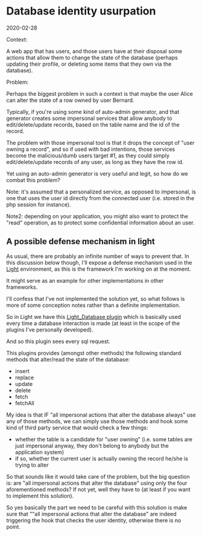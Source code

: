 Database identity usurpation 
===============
2020-02-28


Context:
 
A web app that has users, and those users have at their disposal some actions that allow them to change
the state of the database (perhaps updating their profile, or deleting some items that they own via the database).


Problem:

Perhaps the biggest problem in such a context is that maybe the user Alice can alter the state of a row owned by user Bernard.

Typically, if you're using some kind of auto-admin generator, and that generator creates some impersonal services that allow
anybody to edit/delete/update records, based on the table name and the id of the record.

The problem with those impersonal tool is that it drops the concept of "user owning a record", and so if used with bad intentions,
those services become the malicious/dumb users target #1, as they could simply edit/delete/update records of any user, as long
as they have the row id.


Yet using an auto-admin generator is very useful and legit, so how do we combat this problem?


Note: it's assumed that a personalized service, as opposed to impersonal, is one that uses the user id directly from the connected user (i.e. stored in the php session for instance). 

Note2: depending on your application, you might also want to protect the "read" operation, as to protect some confidential information about an user. 




A possible defense mechanism in light
------------

As usual, there are probably an infinite number of ways to prevent that.
In this discussion below though, I'll expose a defense mechanism used in the [Light](https://github.com/lingtalfi/Light) environment, as this is the framework
I'm working on at the moment.

It might serve as an example for other implementations in other frameworks.

I'll confess that I've not implemented the solution yet, so what follows is more of some conception notes rather than a definite implementation.


So in Light we have this [Light_Database plugin](https://github.com/lingtalfi/Light_Database) which is basically used every time a database interaction is made (at least in the scope of the plugins I've personally developed).

And so this plugin sees every sql request.


This plugins provides (amongst other methods) the following standard methods that alter/read the state of the database:

- insert
- replace
- update
- delete
- fetch
- fetchAll

My idea is that IF "all impersonal actions that alter the database always" use any of those methods, we can simply use those methods and hook some kind of third party service that would
check a few things:

- whether the table is a candidate for "user owning" (i.e. some tables are just impersonal anyway, they don't belong to anybody but the application system)
- if so, whether the current user is actually owning the record he/she is trying to alter


So that sounds like it would take care of the problem, but the big question is: are "all impersonal actions that alter the database" using only the four aforementioned methods?
If not yet, well they have to (at least if you want to implement this solution).


So yes basically the part we need to be careful with this solution is make sure that ""all impersonal actions that alter the database" are indeed triggering the hook that checks the user identity, otherwise there is no point.  






